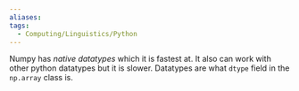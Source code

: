 ```yaml
---
aliases: 
tags:
  - Computing/Linguistics/Python
---
```

Numpy has *native datatypes* which it is fastest at. It also can work with other python datatypes but it is slower. Datatypes are what `dtype` field in the `np.array` class is.